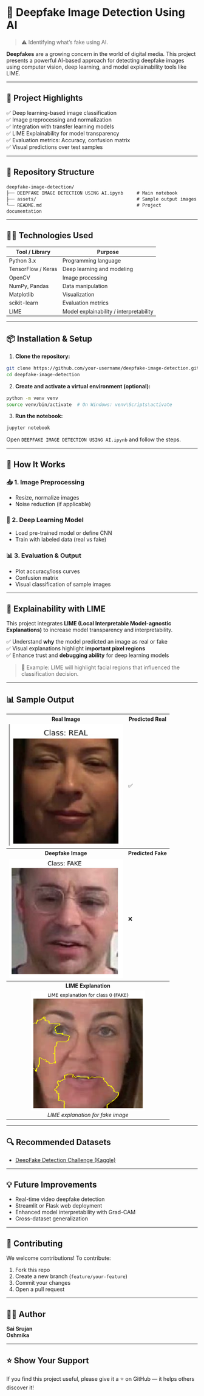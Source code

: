 # 🧠 Deepfake Image Detection Using AI

> ⚠️ Identifying what’s fake using AI.

**Deepfakes** are a growing concern in the world of digital media. This project presents a powerful AI-based approach for detecting deepfake images using computer vision, deep learning, and model explainability tools like LIME.

---

## 🚀 Project Highlights

✅ Deep learning-based image classification  
✅ Image preprocessing and normalization  
✅ Integration with transfer learning models  
✅ LIME Explainability for model transparency  
✅ Evaluation metrics: Accuracy, confusion matrix  
✅ Visual predictions over test samples  

---

## 📁 Repository Structure

```
deepfake-image-detection/
├── DEEPFAKE IMAGE DETECTION USING AI.ipynb     # Main notebook
├── assets/                                     # Sample output images
└── README.md                                   # Project documentation
```

---

## 🧑‍💻 Technologies Used

| Tool / Library     | Purpose                            |
|--------------------|-------------------------------------|
| Python 3.x         | Programming language                |
| TensorFlow / Keras | Deep learning and modeling          |
| OpenCV             | Image processing                    |
| NumPy, Pandas      | Data manipulation                   |
| Matplotlib         | Visualization                       |
| scikit-learn       | Evaluation metrics                  |
| LIME               | Model explainability / interpretability |

---

## 📦 Installation & Setup

1. **Clone the repository:**

```bash
git clone https://github.com/your-username/deepfake-image-detection.git
cd deepfake-image-detection
```

2. **Create and activate a virtual environment (optional):**

```bash
python -m venv venv
source venv/bin/activate  # On Windows: venv\Scripts\activate
```

3. **Run the notebook:**

```bash
jupyter notebook
```

Open `DEEPFAKE IMAGE DETECTION USING AI.ipynb` and follow the steps.

---

## 🧪 How It Works

### 📥 1. Image Preprocessing
- Resize, normalize images
- Noise reduction (if applicable)

### 🧠 2. Deep Learning Model
- Load pre-trained model or define CNN
- Train with labeled data (real vs fake)

### 📊 3. Evaluation & Output
- Plot accuracy/loss curves
- Confusion matrix
- Visual classification of sample images

---

## 🧠 Explainability with LIME

This project integrates **LIME (Local Interpretable Model-agnostic Explanations)** to increase model transparency and interpretability.

✅ Understand **why** the model predicted an image as real or fake  
✅ Visual explanations highlight **important pixel regions**  
✅ Enhance trust and **debugging ability** for deep learning models

> 📍 Example: LIME will highlight facial regions that influenced the classification decision.

---

## 📊 Sample Output

<table>
  <tr>
    <th>Real Image</th>
    <th>Predicted Real</th>
  </tr>
  <tr>
    <td><img src="assets/real_sample.jpg" width="300"/></td>
    <td>✅</td>
  </tr>
  <tr>
    <th>Deepfake Image</th>
    <th>Predicted Fake</th>
  </tr>
  <tr>
    <td><img src="assets/fake_sample.jpg" width="300"/></td>
    <td>❌</td>
  </tr>
  <tr>
    <th colspan="2">LIME Explanation</th>
  </tr>
  <tr>
    <td colspan="2" align="center">
      <img src="assets/lime_explanation.png" width="300"/><br/>
      <em>LIME explanation for fake image</em>
    </td>
  </tr>
</table>

---

## 🔍 Recommended Datasets

- [DeepFake Detection Challenge (Kaggle)](https://www.kaggle.com/c/deepfake-detection-challenge)

---

## 💡 Future Improvements

- Real-time video deepfake detection
- Streamlit or Flask web deployment
- Enhanced model interpretability with Grad-CAM
- Cross-dataset generalization

---

## 🤝 Contributing

We welcome contributions! To contribute:

1. Fork this repo
2. Create a new branch (`feature/your-feature`)
3. Commit your changes
4. Open a pull request

---

## 👨‍💻 Author

**Sai Srujan**  
**Oshmika**

---

## ⭐️ Show Your Support

If you find this project useful, please give it a ⭐ on GitHub — it helps others discover it!
